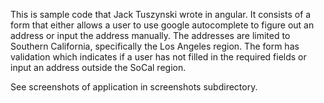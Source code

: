 This is sample code that Jack Tuszynski wrote in angular.   It consists of a form that either allows a user to use google autocomplete to figure out an address or input the address manually.  The addresses are limited to Southern California, specifically the Los Angeles region.   The form has validation which indicates if a user has not filled in the required fields or input an address outside the SoCal region.

See screenshots of application in screenshots subdirectory.


